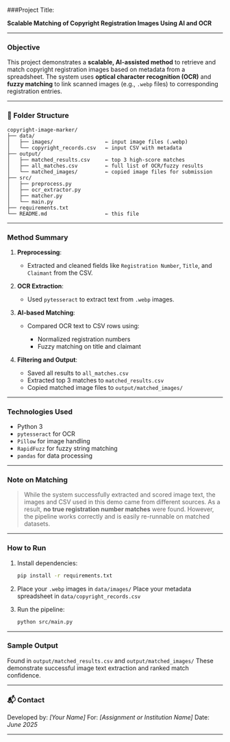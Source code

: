 ###Project Title:

**Scalable Matching of Copyright Registration Images Using AI and OCR**

---

### Objective

This project demonstrates a **scalable, AI-assisted method** to retrieve and match copyright registration images based on metadata from a spreadsheet. The system uses **optical character recognition (OCR)** and **fuzzy matching** to link scanned images (e.g., `.webp` files) to corresponding registration entries.

---

### 📂 Folder Structure

```
copyright-image-marker/
├── data/
│   ├── images/                 ← input image files (.webp)
│   └── copyright_records.csv   ← input CSV with metadata
├── output/
│   ├── matched_results.csv     ← top 3 high-score matches
│   ├── all_matches.csv         ← full list of OCR/fuzzy results
│   └── matched_images/         ← copied image files for submission
├── src/
│   ├── preprocess.py
│   ├── ocr_extractor.py
│   ├── matcher.py
│   └── main.py
├── requirements.txt
└── README.md                   ← this file
```

---

### Method Summary

1. **Preprocessing**:

   * Extracted and cleaned fields like `Registration Number`, `Title`, and `Claimant` from the CSV.

2. **OCR Extraction**:

   * Used `pytesseract` to extract text from `.webp` images.

3. **AI-based Matching**:

   * Compared OCR text to CSV rows using:

     * Normalized registration numbers
     * Fuzzy matching on title and claimant

4. **Filtering and Output**:

   * Saved all results to `all_matches.csv`
   * Extracted top 3 matches to `matched_results.csv`
   * Copied matched image files to `output/matched_images/`

---

### Technologies Used

* Python 3
* `pytesseract` for OCR
* `Pillow` for image handling
* `RapidFuzz` for fuzzy string matching
* `pandas` for data processing

---

###  Note on Matching

> While the system successfully extracted and scored image text, the images and CSV used in this demo came from different sources.
> As a result, **no true registration number matches** were found.
> However, the pipeline works correctly and is easily re-runnable on matched datasets.

---

### How to Run

1. Install dependencies:

   ```bash
   pip install -r requirements.txt
   ```

2. Place your `.webp` images in `data/images/`
   Place your metadata spreadsheet in `data/copyright_records.csv`

3. Run the pipeline:

   ```bash
   python src/main.py
   ```

---

### Sample Output

Found in `output/matched_results.csv` and `output/matched_images/`
These demonstrate successful image text extraction and ranked match confidence.

---

### 📬 Contact

Developed by: *\[Your Name]*
For: *\[Assignment or Institution Name]*
Date: *June 2025*

---

